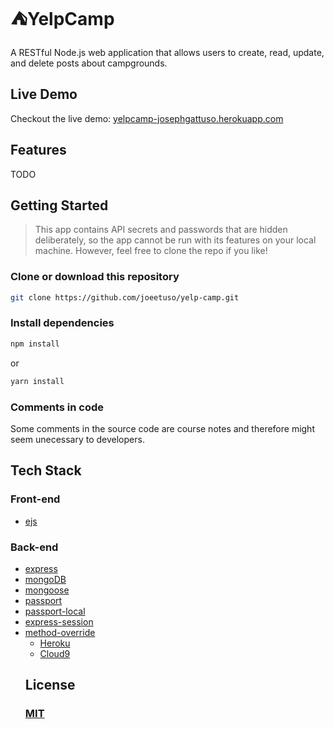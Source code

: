 # :tent:YelpCamp

A RESTful Node.js web application that allows users to create, read, update, and delete posts about campgrounds.

## Live Demo

Checkout the live demo: <a href='https://yelpcamp-josephgattuso.herokuapp.com' target='_blank' rel='noreferrer noopener nofollow'>yelpcamp-josephgattuso.herokuapp.com</a>

## Features

TODO

## Getting Started

> This app contains API secrets and passwords that are hidden deliberately, so the app cannot be run with its features on your local machine. However, feel free to clone the repo if you like!

### Clone or download this repository

```sh
git clone https://github.com/joeetuso/yelp-camp.git
```

### Install dependencies

```sh
npm install
```

or

```sh
yarn install
```

### Comments in code

Some comments in the source code are course notes and therefore might seem unecessary to developers.

## Tech Stack

### Front-end

- [ejs](http://ejs.co/)

<!-- - [Google Maps APIs](https://developers.google.com/maps/)
- [Bootstrap](https://getbootstrap.com/docs/3.3/) -->

### Back-end

- [express](https://expressjs.com/)
- [mongoDB](https://www.mongodb.com/)
- [mongoose](http://mongoosejs.com/)
  <!-- - [async](http://caolan.github.io/async/) -->
  <!-- - [crypto](https://nodejs.org/api/crypto.html#crypto_crypto) -->
  <!-- - [helmet](https://helmetjs.github.io/) -->
- [passport](http://www.passportjs.org/)
- [passport-local](https://github.com/jaredhanson/passport-local#passport-local)
- [express-session](https://github.com/expressjs/session#express-session)
- [method-override](https://github.com/expressjs/method-override#method-override)
  <!-- - [nodemailer](https://nodemailer.com/about/)
- [moment](https://momentjs.com/)
- [cloudinary](https://cloudinary.com/)
- [geocoder](https://github.com/wyattdanger/geocoder#geocoder)
- [connect-flash](https://github.com/jaredhanson/connect-flash#connect-flash) -->

### Platforms

<!-- - [Cloudinary](https://cloudinary.com/) -->

- [Heroku](https://www.heroku.com/)
- [Cloud9](https://aws.amazon.com/cloud9/?origin=c9io)

## License

### [MIT](./LICENSE)
